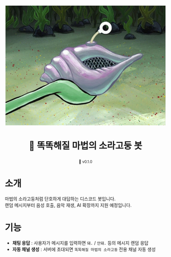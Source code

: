 <p align="center">
  <img src="assets/icon.jpg" alt="소라고둥 아이콘" width="500"/>
</p>

<h1 align="center">🐚 똑똑해질 마법의 소라고둥 봇</h1>
<p align="center"><sub>🔖 v0.1.0</sub></p>

# 소개

마법의 소라고둥처럼 단호하게 대답하는 디스코드 봇입니다.
<br>
랜덤 메시지부터 음성 호출, 음악 재생, AI 확장까지 지원 예정입니다.

# 기능

- **채팅 응답** : 사용자가 메시지를 입력하면 `돼.` / `안돼.` 등의 메시지 랜덤 응답
- **자동 채널 생성** : 서버에 초대되면 `똑똑해질 마법의 소라고둥` 전용 채널 자동 생성
